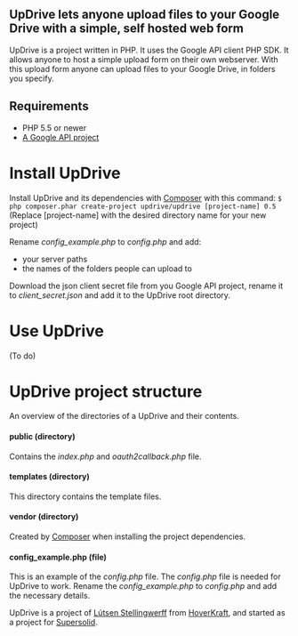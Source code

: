 UpDrive lets anyone upload files to your Google Drive with a simple, self hosted web form
-----------------------------------------------------------------------------------------

UpDrive is a project written in PHP. It uses the Google API client PHP SDK. It allows anyone to host a simple upload form on their own webserver. With this upload form anyone can upload files to your Google Drive, in folders you specify.



Requirements
------------

- PHP 5.5 or newer
- [A Google API project](https://console.developers.google.com/apis/library)


Install UpDrive
===============

Install UpDrive and its dependencies with [Composer](https://getcomposer.org/) with this command: `$ php composer.phar create-project updrive/updrive [project-name] 0.5`  
(Replace [project-name] with the desired directory name for your new project)  

Rename *config_example.php* to *config.php* and add:
- your server paths
- the names of the folders people can upload to

Download the json client secret file from you Google API project, rename it to *client_secret.json* and add it to the UpDrive root directory.



Use UpDrive
===========

(To do)



UpDrive project structure
=========================

An overview of the directories of a UpDrive and their contents.



#### public (directory) ####

Contains the *index.php* and *oauth2callback.php* file.


#### templates (directory) ####

This directory contains the template files.


#### vendor (directory) ####

Created by [Composer](https://getcomposer.org/) when installing the project dependencies.


#### config_example.php (file) ####

This is an example of the *config.php* file. The *config.php* file is needed for UpDrive to work. Rename the *config_example.php* to *config.php* and add the necessary details.



UpDrive is a project of [Lútsen Stellingwerff](http://lutsen.land/) from [HoverKraft](http://www.hoverkraft.nl/), and started as a project for [Supersolid](https://www.supersolid.nl/).